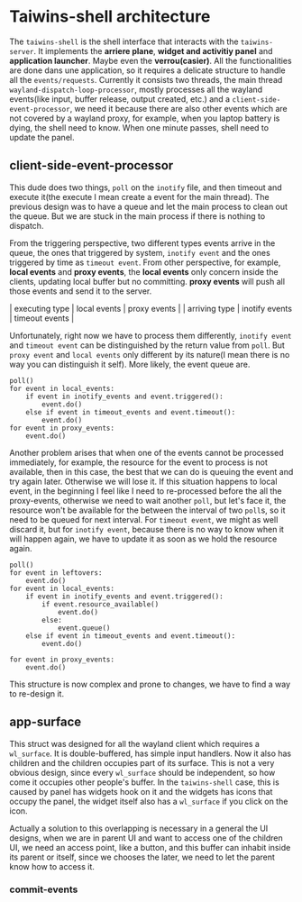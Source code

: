 # Taiwins-shell architecture

The `taiwins-shell` is the shell interface that interacts with the
`taiwins-server`. It implements the **arriere plane**, **widget and activitiy
panel** and **application launcher**. Maybe even the **verrou(casier)**. All the
functionalities are done dans une application, so it requires a delicate
structure to handle all the `events/requests`. Currently it consists two
threads, the main thread `wayland-dispatch-loop-processor`, mostly processes all
the wayland events(like input, buffer release, output created, etc.) and a
`client-side-event-processor`, we need it because there are also other events
which are not covered by a wayland proxy, for example, when you laptop battery
is dying, the shell need to know. When one minute passes, shell need to update
the panel.


## client-side-event-processor
This dude does two things, `poll` on the `inotify` file, and then timeout and
execute it(the execute I mean create a event for the main thread). The previous
design was to have a queue and let the main process to clean out the queue. But
we are stuck in the main process if there is nothing to dispatch.

From the triggering perspective, two different types events arrive in the queue,
the ones that triggered by system, `inotify event` and the ones triggered by
time as `timeout event`. From other perspective, for example, **local events**
and **proxy events**, the **local events** only concern inside the clients,
updating local buffer but no committing. **proxy events** will push all those
events and send it to the server.

| executing type | local events   | proxy events   |
| arriving type  | inotify events | timeout events |

Unfortunately, right now we have to process them differently, `inotify event`
and `timeout event` can be distinguished by the return value from `poll`. But
`proxy event` and `local events` only different by its nature(I mean there is no
way you can distinguish it self). More likely, the
event queue are.

	poll()
	for event in local_events:
		if event in inotify_events and event.triggered():
			event.do()
		else if event in timeout_events and event.timeout():
			event.do()
	for event in proxy_events:
		event.do()

Another problem arises that when one of the events cannot be processed
immediately, for example, the resource for the event to process is not
available, then in this case, the best that we can do is queuing the event and
try again later. Otherwise we will lose it. If this situation happens to local
event, in the beginning I feel like I need to re-processed before the all the
proxy-events, otherwise we need to wait another `poll`, but let's face it, the
resource won't be available for the between the interval of two `poll`s, so it
need to be queued for next interval. For `timeout event`, we might as well
discard it, but for `inotify event`, because there is no way to know when it
will happen again, we have to update it as soon as we hold the resource again.

	poll()
	for event in leftovers:
		event.do()
	for event in local_events:
		if event in inotify_events and event.triggered():
			if event.resource_available()
				event.do()
			else:
				event.queue()
		else if event in timeout_events and event.timeout():
			event.do()

	for event in proxy_events:
		event.do()

This structure is now complex and prone to changes, we have to find a way to
re-design it.

## app-surface
This struct was designed for all the wayland client which requires a
`wl_surface`. It is double-buffered, has simple input handlers. Now it also has
children and the children occupies part of its surface. This is not a very
obvious design, since every `wl_surface` should be independent, so how come it
occupies other people's buffer. In the `taiwins-shell` case, this is caused by
panel has widgets hook on it and the widgets has icons that occupy the panel,
the widget itself also has a `wl_surface` if you click on the icon.

Actually a solution to this overlapping is necessary in a general the UI
designs, when we are in parent UI and want to access one of the children UI, we
need an access point, like a button, and this buffer can inhabit inside its
parent or itself, since we chooses the later, we need to let the parent know how
to access it.

### commit-events
